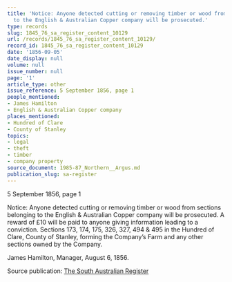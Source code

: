 ```yaml
---
title: 'Notice: Anyone detected cutting or removing timber or wood from sections belonging
  to the English & Australian Copper company will be prosecuted.'
type: records
slug: 1845_76_sa_register_content_10129
url: /records/1845_76_sa_register_content_10129/
record_id: 1845_76_sa_register_content_10129
date: '1856-09-05'
date_display: null
volume: null
issue_number: null
page: '1'
article_type: other
issue_reference: 5 September 1856, page 1
people_mentioned:
- James Hamilton
- English & Australian Copper company
places_mentioned:
- Hundred of Clare
- County of Stanley
topics:
- legal
- theft
- timber
- company property
source_document: 1985-87_Northern__Argus.md
publication_slug: sa-register
---
```


5 September 1856, page 1

Notice: Anyone detected cutting or removing timber or wood from sections belonging to the English & Australian Copper company will be prosecuted.  A reward of £10 will be paid to anyone giving information leading to a conviction.  Sections 173, 174, 175, 326, 327, 494 & 495 in the Hundred of Clare, County of Stanley, forming the Company’s Farm and any other sections owned by the Company.

James Hamilton, Manager, August 6, 1856.

Source publication: [The South Australian Register](/publications/sa-register/)
